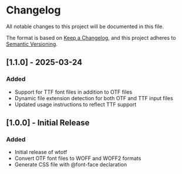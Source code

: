 # Changelog

All notable changes to this project will be documented in this file.

The format is based on [Keep a Changelog](https://keepachangelog.com/en/1.0.0/),
and this project adheres to [Semantic Versioning](https://semver.org/spec/v2.0.0.html).

## [1.1.0] - 2025-03-24

### Added
- Support for TTF font files in addition to OTF files
- Dynamic file extension detection for both OTF and TTF input files
- Updated usage instructions to reflect TTF support

## [1.0.0] - Initial Release

### Added
- Initial release of wtotf
- Convert OTF font files to WOFF and WOFF2 formats
- Generate CSS file with @font-face declaration
